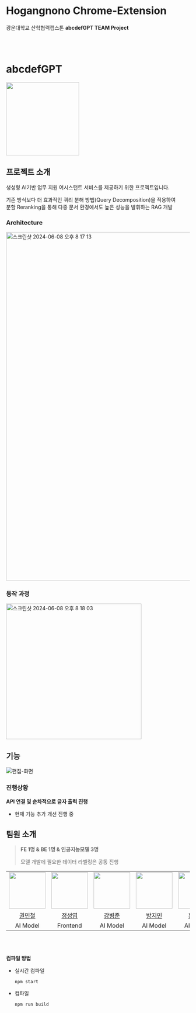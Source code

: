 # Hogangnono Chrome-Extension 

광운대학교 산학협력캡스톤 **abcdefGPT TEAM Project**



</br></br>
# abcdefGPT
<img src="https://avatars.githubusercontent.com/u/154737156?s=200&v=4" width="200" height="200">


## 프로젝트 소개
생성형 AI기반 업무 지원 어시스턴트 서비스를 제공하기 위한 프로젝트입니다.

기존 방식보다 더 효과적인 쿼리 분해 방법(Query Decomposition)을 적용하여 	
분할 Reranking을 통해 다중 문서 환경에서도 높은 성능을 발휘하는 RAG 개발

### Architecture

<img width="954" alt="스크린샷 2024-06-08 오후 8 17 13" src="https://github.com/abcdefGPT/abcdefGPT-FE/assets/92677088/1a733571-efbf-46c3-85f0-16ff91966af7">

### 동작 과정
<img width="371" alt="스크린샷 2024-06-08 오후 8 18 03" src="https://github.com/abcdefGPT/abcdefGPT-FE/assets/92677088/46ad2c80-3148-4f4d-9b31-154b0cd26e55">



</br>

## 기능
![편집-화면](https://github.com/abcdefGPT/abcdefGPT-FE/assets/92677088/9da87bd3-c08c-4756-b7e1-d96d6fb18a66)
<!-- - 기능 1 -->
### 진행상황
**API 연결 및 순차적으로 글자 출력 진행**
- 현재 기능 추가 개선 진행 중

## 팀원 소개
>  **FE 1명 & BE 1명 & 인공지능모델 3명**
> 
> 모델 개발에 필요한 데이터 라벨링은 공동 진행


<table>
  <tr>
    <td><img src="https://github.com/Mulsanne2.png" width="100px" /></td>
    <td><img src="https://github.com/JungSungYeob.png" width="100px" /></td>
    <td><img src="https://github.com/bbang-jun.png" width="100px" /></td>
    <td><img src="https://github.com/Bjimin.png" width="100px" /></td>
    <td><img src="https://github.com/syoooooung.png" width="100px" /></td>
  </tr>
  <tr>
    <td align="center"><a href="https://github.com/Mulsanne2">권민철</a>
    </td>
    <td align="center"><a href="https://github.com/JungSungYeob">정성엽</a>
    </td>
    <td align="center"><a href="https://github.com/bbang-jun">강병준</a>
    </td>
    <td align="center"><a href="https://github.com/Bjimin">방지민</a>
    </td>
    <td align="center"><a href="https://github.com/syoooooung">황세영</a>
    </td>

  </tr>
  <tr>
    <td align="center">AI Model
    </td>
    <td align="center">Frontend
    </td>
    <td align="center">AI Model
    </td>
    <td align="center">AI Model
    </td>
    <td align="center">AI Model
    </td>
  </tr>
</table>


<br/>


</br>

**컴파일 방법**
- 실시간 컴파일
  ```
  npm start
  ```

- 컴파일
  ```
  npm run build
  ```
  

